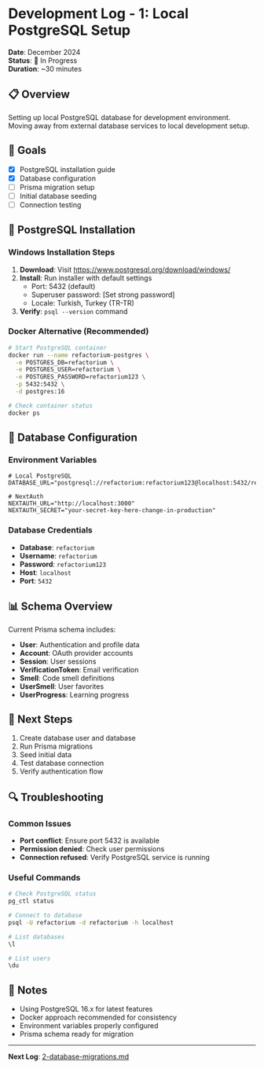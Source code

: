# Development Log - 1: Local PostgreSQL Setup

**Date**: December 2024  
**Status**: 🔄 In Progress  
**Duration**: ~30 minutes

## 📋 Overview
Setting up local PostgreSQL database for development environment. Moving away from external database services to local development setup.

## 🎯 Goals
- [x] PostgreSQL installation guide
- [x] Database configuration
- [ ] Prisma migration setup
- [ ] Initial database seeding
- [ ] Connection testing

## 🐘 PostgreSQL Installation

### Windows Installation Steps
1. **Download**: Visit https://www.postgresql.org/download/windows/
2. **Install**: Run installer with default settings
   - Port: 5432 (default)
   - Superuser password: [Set strong password]
   - Locale: Turkish, Turkey (TR-TR)
3. **Verify**: `psql --version` command

### Docker Alternative (Recommended)
```bash
# Start PostgreSQL container
docker run --name refactorium-postgres \
  -e POSTGRES_DB=refactorium \
  -e POSTGRES_USER=refactorium \
  -e POSTGRES_PASSWORD=refactorium123 \
  -p 5432:5432 \
  -d postgres:16

# Check container status
docker ps
```

## 🔧 Database Configuration

### Environment Variables
```env
# Local PostgreSQL
DATABASE_URL="postgresql://refactorium:refactorium123@localhost:5432/refactorium"

# NextAuth
NEXTAUTH_URL="http://localhost:3000"
NEXTAUTH_SECRET="your-secret-key-here-change-in-production"
```

### Database Credentials
- **Database**: `refactorium`
- **Username**: `refactorium`
- **Password**: `refactorium123`
- **Host**: `localhost`
- **Port**: `5432`

## 📊 Schema Overview
Current Prisma schema includes:
- **User**: Authentication and profile data
- **Account**: OAuth provider accounts
- **Session**: User sessions
- **VerificationToken**: Email verification
- **Smell**: Code smell definitions
- **UserSmell**: User favorites
- **UserProgress**: Learning progress

## 🚀 Next Steps
1. Create database user and database
2. Run Prisma migrations
3. Seed initial data
4. Test database connection
5. Verify authentication flow

## 🔍 Troubleshooting

### Common Issues
- **Port conflict**: Ensure port 5432 is available
- **Permission denied**: Check user permissions
- **Connection refused**: Verify PostgreSQL service is running

### Useful Commands
```bash
# Check PostgreSQL status
pg_ctl status

# Connect to database
psql -U refactorium -d refactorium -h localhost

# List databases
\l

# List users
\du
```

## 📝 Notes
- Using PostgreSQL 16.x for latest features
- Docker approach recommended for consistency
- Environment variables properly configured
- Prisma schema ready for migration

---
**Next Log**: [2-database-migrations.md](./2-database-migrations.md)

